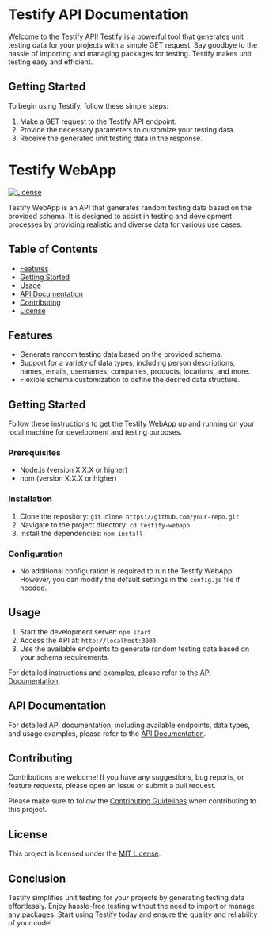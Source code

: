 # Testify API Documentation

Welcome to the Testify API! Testify is a powerful tool that generates unit testing data for your projects with a simple GET request. Say goodbye to the hassle of importing and managing packages for testing. Testify makes unit testing easy and efficient.

## Getting Started

To begin using Testify, follow these simple steps:

1. Make a GET request to the Testify API endpoint.
2. Provide the necessary parameters to customize your testing data.
3. Receive the generated unit testing data in the response.



# Testify WebApp

[![License](https://img.shields.io/badge/license-MIT-blue.svg)](LICENSE)

Testify WebApp is an API that generates random testing data based on the provided schema. It is designed to assist in testing and development processes by providing realistic and diverse data for various use cases.

## Table of Contents

- [Features](#features)
- [Getting Started](#getting-started)
- [Usage](#usage)
- [API Documentation](#api-documentation)
- [Contributing](#contributing)
- [License](#license)

## Features

- Generate random testing data based on the provided schema.
- Support for a variety of data types, including person descriptions, names, emails, usernames, companies, products, locations, and more.
- Flexible schema customization to define the desired data structure.

## Getting Started

Follow these instructions to get the Testify WebApp up and running on your local machine for development and testing purposes.

### Prerequisites

- Node.js (version X.X.X or higher)
- npm (version X.X.X or higher)

### Installation

1. Clone the repository: `git clone https://github.com/your-repo.git`
2. Navigate to the project directory: `cd testify-webapp`
3. Install the dependencies: `npm install`

### Configuration

- No additional configuration is required to run the Testify WebApp. However, you can modify the default settings in the `config.js` file if needed.

## Usage

1. Start the development server: `npm start`
2. Access the API at: `http://localhost:3000`
3. Use the available endpoints to generate random testing data based on your schema requirements.

For detailed instructions and examples, please refer to the [API Documentation](/docs/api.md).

## API Documentation

For detailed API documentation, including available endpoints, data types, and usage examples, please refer to the [API Documentation](/docs/api.md).

## Contributing

Contributions are welcome! If you have any suggestions, bug reports, or feature requests, please open an issue or submit a pull request. 

Please make sure to follow the [Contributing Guidelines](CONTRIBUTING.md) when contributing to this project.

## License

This project is licensed under the [MIT License](LICENSE).



## Conclusion

Testify simplifies unit testing for your projects by generating testing data effortlessly. Enjoy hassle-free testing without the need to import or manage any packages. Start using Testify today and ensure the quality and reliability of your code!
